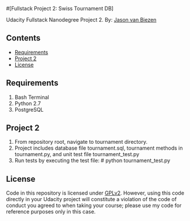 #[Fullstack Project 2: Swiss Tournament DB]

Udacity Fullstack Nanodegree Project 2.
By: [Jason van Biezen](https://github.com/jasonvanbiezen)

## Contents

- [Requirements](#requirements)
- [Project 2](#project2)
- [License](#license)

## Requirements

1. Bash Terminal
2. Python 2.7
3. PostgreSQL

## Project 2

1. From repository root, navigate to tournament directory.
2. Project includes database file tournament.sql, tournament methods in tournament.py, and unit test file tournament_test.py
3. Run tests by executing the test file: # python tournament_test.py

## License

Code in this repository is licensed under [GPLv2](https://www.gnu.org/licenses/old-licenses/gpl-2.0.en.html).  However, using this code directly in your Udacity project will constitute a violation of the code of conduct you agreed to when taking your course; please use my code for reference purposes only in this case.

